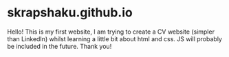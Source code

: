 # skrapshaku.github.io
Hello! This is my first website, I am trying to create a CV website (simpler than LinkedIn) whilst learning a little bit about html and css.
JS will probably be included in the future.
Thank you!
